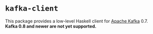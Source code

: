 # `kafka-client`

This package provides a low-level Haskell client for [Apache
Kafka](http://kafka.apache.org/) 0.7. **Kafka 0.8 and newer are not yet
supported.**

